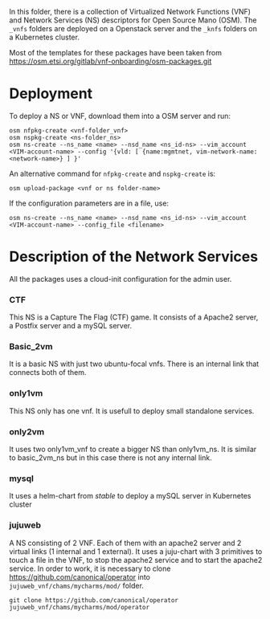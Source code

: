 

In this folder, there is a collection of Virtualized Network Functions (VNF) and Network Services (NS) descriptors for Open Source Mano (OSM).
The `_vnfs` folders are deployed on a Openstack server and the `_knfs` folders on a Kubernetes cluster.

Most of the templates for these packages have been taken from https://osm.etsi.org/gitlab/vnf-onboarding/osm-packages.git

# Deployment

To deploy a NS or VNF, download them into a OSM server and run:
```
osm nfpkg-create <vnf-folder_vnf>
osm nspkg-create <ns-folder_ns>
osm ns-create --ns_name <name> --nsd_name <ns_id-ns> --vim_account <VIM-account-name> --config '{vld: [ {name:mgmtnet, vim-network-name: <network-name>} ] }'
```
An alternative command for `nfpkg-create` and `nspkg-create` is:

```
osm upload-package <vnf or ns folder-name>
```

If the configuration parameters are in a file, use:
```
osm ns-create --ns_name <name> --nsd_name <ns_id-ns> --vim_account <VIM-account-name> --config_file <filename>
```
# Description of the Network Services
All the packages uses a cloud-init configuration for the admin user.

### CTF
This NS is a Capture The Flag (CTF) game. It consists of a Apache2 server, a Postfix server and a mySQL server.

### Basic_2vm
It is a basic NS with just two ubuntu-focal vnfs. There is an internal link that connects both of them.

### only1vm
This NS only has one vnf. It is usefull to deploy small standalone services.

### only2vm
It uses two only1vm_vnf to create a bigger NS than only1vm_ns. It is similar to basic_2vm_ns but in this case there is not any internal link.

### mysql
It uses a helm-chart from *stable* to deploy a mySQL server in Kubernetes cluster

### jujuweb
A NS consisting of 2 VNF. Each of them with an apache2 server and 2 virtual links (1 internal and 1 external). It uses a juju-chart with 3 primitives to touch a file in the VNF, to stop the apache2 service and to start the apache2 service.
In order to work, it is necessary to clone https://github.com/canonical/operator into `jujuweb_vnf/chams/mycharms/mod/` folder.

```
git clone https://github.com/canonical/operator jujuweb_vnf/chams/mycharms/mod/operator
```
